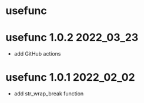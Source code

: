# usefunc

# usefunc 1.0.2 2022_03_23

* add GitHub actions

# usefunc 1.0.1 2022_02_02

* add str_wrap_break function

